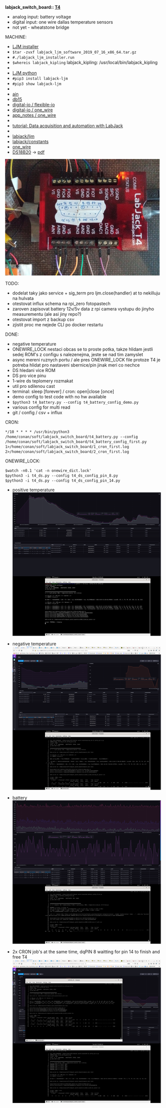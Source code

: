 **labjack_switch_board:: [T4](https://labjack.com/products/t4)**
* analog input: battery voltage
* digital input: one wire dallas temperature sensors
* not yet - wheatstone bridge




MACHINE:
 - [LJM installer](https://labjack.com/support/software/installers/ljm)
 - ```$tar -zvxf labjack_ljm_software_2019_07_16_x86_64.tar.gz```
 - ```#./labjack_ljm_installer.run```
 - ```$whereis labjack_kipling``` labjack_kipling: /usr/local/bin/labjack_kipling
 - 
 - [LJM python](https://labjack.com/support/software/examples/ljm/python)
 - ```#pip3 install labjack-ljm```
 - ```#pip3 show labjack-ljm```
 -
 - [ain](https://labjack.com/support/datasheets/t-series/ain)
 - [db15](https://labjack.com/support/datasheets/t-series/db15)
 - [digital-io / flexible-io](https://labjack.com/support/datasheets/t-series/digital-io/flexible-io)
 - [digital-io / one_wire](https://labjack.com/support/datasheets/t-series/digital-io/1-wire)
 - [app_notes / one_wire](https://labjack.com/support/app-notes/1-wire)
 -
 - [tutorial: Data acquisition and automation with LabJack](https://techexplorations.com/so/labjack/)
 -
 - [labjack/ljm](https://github.com/labjack/labjack-ljm-python/blob/master/labjack/ljm/ljm.py)
 - [labjack/constants](https://github.com/labjack/labjack-ljm-python/blob/master/labjack/ljm/constants.py)
 - [one_wire](https://github.com/labjack/labjack-ljm-python/blob/master/Examples/More/1-Wire/1_wire.py)
 - [DS18B20](https://www.maximintegrated.com/en/products/sensors/DS18B20.html?intcid=para) -> [pdf](https://datasheets.maximintegrated.com/en/ds/DS18B20.pdf)


![t4](pic/t4_scale.jpg)


TODO:
 - dodelat taky jako service + sig_term pro ljm.close(handler) at to nekilluju na hulvata
 - otestovat influx schema na rpi_zero fotopastech
 - zaroven zapisovat battery 12v/5v data z rpi camera vystupu do jinyho measurementu (ale asi jiny repo?)
 - otestovat import z backup csv
 - zjistit proc me nejede CLI po docker restartu


DONE:
 - negative temperature
 - ONEWIRE_LOCK nestaci obcas se to proste potka, takze hlidam jestli sedej ROM's z configu s nalezenejma, jeste se nad tim zamyslet
 - async mereni ruznych portu / ale pres ONEWIRE_LOCK file protoze T4 je potreba hlidat pro nastaveni sbernice/pin jinak meri co nechce
 - DS hledani vice ROM
 - DS pro vice pinu
 - 1-wire ds teplomery rozmakat 
 - util pro sdilenou cast
 - terminal: sleep [forever] / cron: open|close [once]
 - demo config to test code with no hw available 
 - `$python3 t4_battery.py --config t4_battery_config_demo.py`
 - various config for multi read
 - git / config / csv + influx 


CRON:

```
*/10 * * * * /usr/bin/python3 /home/conan/soft/labjack_switch_board/t4_battery.py --config /home/conan/soft/labjack_switch_board/t4_battery_config_first.py 1>/home/conan/soft/labjack_switch_board/1_cron_first.log 2>/home/conan/soft/labjack_switch_board/2_cron_first.log
```

ONEWIRE_LOCK:
```
$watch -n0.1 'cat -n onewire_dict.lock'
$python3 -i t4_ds.py --config t4_ds_config_pin_8.py
$python3 -i t4_ds.py --config t4_ds_config_pin_14.py
```


 * positive temperature
![Screenshot](pic/screen_shot_001.png)

 * negative temperature
![Screenshot](pic/screen_shot_005.png)

 * battery
![Screenshot](pic/screen_shot_002.png)

 * 2x CRON job's at the same time, dqPIN 8 waitting for pin 14 to finish and free T4
![Screenshot](pic/screen_shot_003.png)
